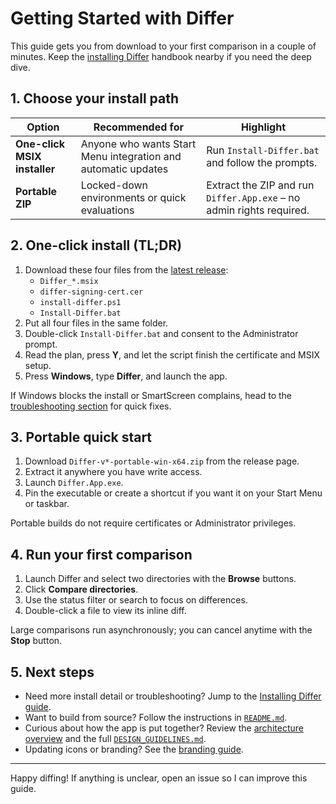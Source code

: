# Getting Started with Differ

This guide gets you from download to your first comparison in a couple of minutes. Keep the [installing Differ](../user-guide/installing-differ.md) handbook nearby if you need the deep dive.

## 1. Choose your install path

| Option | Recommended for | Highlight |
| --- | --- | --- |
| **One-click MSIX installer** | Anyone who wants Start Menu integration and automatic updates | Run `Install-Differ.bat` and follow the prompts. |
| **Portable ZIP** | Locked-down environments or quick evaluations | Extract the ZIP and run `Differ.App.exe` – no admin rights required. |

## 2. One-click install (TL;DR)

1. Download these four files from the [latest release](https://github.com/csseeker/differ/releases):
   - `Differ_*.msix`
   - `differ-signing-cert.cer`
   - `install-differ.ps1`
   - `Install-Differ.bat`
2. Put all four files in the same folder.
3. Double-click `Install-Differ.bat` and consent to the Administrator prompt.
4. Read the plan, press **Y**, and let the script finish the certificate and MSIX setup.
5. Press **Windows**, type **Differ**, and launch the app.

If Windows blocks the install or SmartScreen complains, head to the [troubleshooting section](../user-guide/installing-differ.md#troubleshooting) for quick fixes.

## 3. Portable quick start

1. Download `Differ-v*-portable-win-x64.zip` from the release page.
2. Extract it anywhere you have write access.
3. Launch `Differ.App.exe`.
4. Pin the executable or create a shortcut if you want it on your Start Menu or taskbar.

Portable builds do not require certificates or Administrator privileges.

## 4. Run your first comparison

1. Launch Differ and select two directories with the **Browse** buttons.
2. Click **Compare directories**.
3. Use the status filter or search to focus on differences.
4. Double-click a file to view its inline diff.

Large comparisons run asynchronously; you can cancel anytime with the **Stop** button.

## 5. Next steps

- Need more install detail or troubleshooting? Jump to the [Installing Differ guide](../user-guide/installing-differ.md).
- Want to build from source? Follow the instructions in [`README.md`](../../README.md#building-from-source).
- Curious about how the app is put together? Review the [architecture overview](architecture.md) and the full [`DESIGN_GUIDELINES.md`](../DESIGN_GUIDELINES.md).
- Updating icons or branding? See the [branding guide](../branding/icons.md).

---

Happy diffing! If anything is unclear, open an issue so I can improve this guide.
